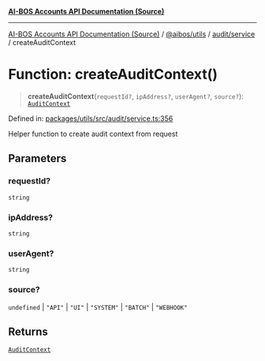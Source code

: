[**AI-BOS Accounts API Documentation (Source)**](../../../../../README.md)

***

[AI-BOS Accounts API Documentation (Source)](../../../../../README.md) / [@aibos/utils](../../../README.md) / [audit/service](../README.md) / createAuditContext

# Function: createAuditContext()

> **createAuditContext**(`requestId?`, `ipAddress?`, `userAgent?`, `source?`): [`AuditContext`](../../../types/interfaces/AuditContext.md)

Defined in: [packages/utils/src/audit/service.ts:356](https://github.com/pohlai88/accounts/blob/48103fb36d28b2b9bfb33472b6de2f719773cde9/packages/utils/src/audit/service.ts#L356)

Helper function to create audit context from request

## Parameters

### requestId?

`string`

### ipAddress?

`string`

### userAgent?

`string`

### source?

`undefined` | `"API"` | `"UI"` | `"SYSTEM"` | `"BATCH"` | `"WEBHOOK"`

## Returns

[`AuditContext`](../../../types/interfaces/AuditContext.md)
